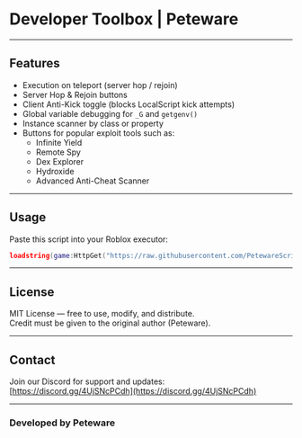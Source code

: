 # Developer Toolbox | Peteware

---

## Features

- Execution on teleport (server hop / rejoin)
- Server Hop & Rejoin buttons
- Client Anti-Kick toggle (blocks LocalScript kick attempts)
- Global variable debugging for `_G` and `getgenv()`
- Instance scanner by class or property
- Buttons for popular exploit tools such as:
  - Infinite Yield
  - Remote Spy
  - Dex Explorer
  - Hydroxide
  - Advanced Anti-Cheat Scanner

---

## Usage

Paste this script into your Roblox executor:

```lua
loadstring(game:HttpGet("https://raw.githubusercontent.com/PetewareScripts/Developers-Toolbox-Peteware/refs/heads/main/main.lua"))()
```

---

## License

MIT License — free to use, modify, and distribute.  
Credit must be given to the original author (Peteware).

---

## Contact

Join our Discord for support and updates:  
[https://discord.gg/4UjSNcPCdh](https://discord.gg/4UjSNcPCdh)

---

### Developed by Peteware
